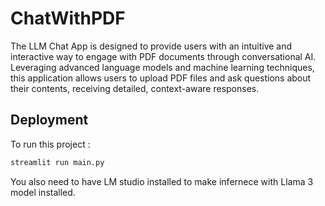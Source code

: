 # ChatWithPDF

The LLM Chat App is designed to provide users with an intuitive and interactive way to engage with PDF documents through conversational AI. Leveraging advanced language models and machine learning techniques, this application allows users to upload PDF files and ask questions about their contents, receiving detailed, context-aware responses.



## Deployment

To run this project :

```bash
streamlit run main.py
```

You also need to have LM studio installed to make infernece with Llama 3 model installed.



